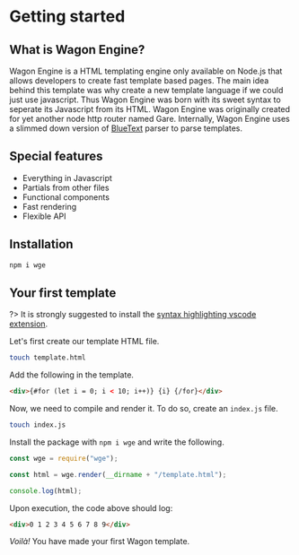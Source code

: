# Getting started

## What is Wagon Engine?

Wagon Engine is a HTML templating engine only available on Node.js that allows developers to create fast template based pages. The main idea behind this template was why create a new template language if we could just use javascript. Thus Wagon Engine was born with its sweet syntax to seperate its Javascript from its HTML. Wagon Engine was originally created for yet another node http router named Gare. Internally, Wagon Engine uses a slimmed down version of [BlueText](https://github.com/str1z/bluetext) parser to parse templates.

## Special features

- Everything in Javascript
- Partials from other files
- Functional components
- Fast rendering
- Flexible API

## Installation

```sh
npm i wge
```

## Your first template

?> It is strongly suggested to install the [syntax highlighting vscode extension](https://marketplace.visualstudio.com/items?itemName=str1z.html-wagon-syntax-highlighting).

Let's first create our template HTML file.

```sh
touch template.html
```

Add the following in the template.

```html
<div>{#for (let i = 0; i < 10; i++)} {i} {/for}</div>
```

Now, we need to compile and render it. To do so, create an `index.js` file.

```sh
touch index.js
```

Install the package with `npm i wge` and write the following.

```js
const wge = require("wge");

const html = wge.render(__dirname + "/template.html");

console.log(html);
```

Upon execution, the code above should log:

```html
<div>0 1 2 3 4 5 6 7 8 9</div>
```

_Voilà!_ You have made your first Wagon template.
